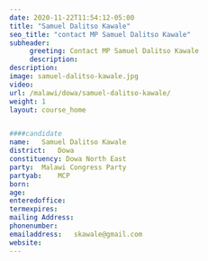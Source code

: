 ```yaml
---
date: 2020-11-22T11:54:12-05:00
title: "Samuel Dalitso Kawale"
seo_title: "contact MP Samuel Dalitso Kawale"
subheader:
     greeting: Contact MP Samuel Dalitso Kawale
     description: 
description: 
image: samuel-dalitso-kawale.jpg
video: 
url: /malawi/dowa/samuel-dalitso-kawale/
weight: 1
layout: course_home


####candidate
name:	Samuel Dalitso Kawale
district:	Dowa
constituency: Dowa North East
party:	Malawi Congress Party
partyab:	MCP
born:
age: 
enteredoffice:	
termexpires:	
mailing Address:
phonenumber:	
emailaddress:	skawale@gmail.com
website:	
---
```


